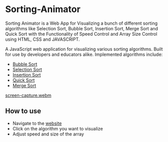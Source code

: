 # Sorting-Animator
Sorting Animator is a Web App for Visualizing a bunch of different sorting algorithms like Selection Sort, Bubble Sort, Insertion Sort, Merge Sort and Quick Sort with the Functionality of Speed Control and Array Size Control using HTML, CSS and JAVASCRIPT.

A JavaScript web application for visualizing various sorting algorithms. Built for use by developers and educators alike. Implemented algorithms include:

- [Bubble Sort](https://en.wikipedia.org/wiki/Bubble_sort)
- [Selection Sort](https://en.wikipedia.org/wiki/Selection_sort)
- [Insertion Sort](https://en.wikipedia.org/wiki/Insertion_sort)
- [Quick Sort](https://en.wikipedia.org/wiki/Quicksort)
- [Merge Sort](https://en.wikipedia.org/wiki/Merge_sort)

[screen-capture.webm](https://user-images.githubusercontent.com/76562459/179948270-07f82e61-9214-4b02-90c6-3612a3d46c00.webm)

## How to use

- Navigate to the [website]()
- Click on the algorithm you want to visualize
- Adjust speed and size of the array



